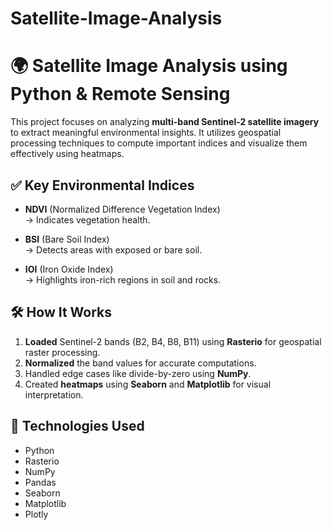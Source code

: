 # Satellite-Image-Analysis
# 🌍 Satellite Image Analysis using Python & Remote Sensing

This project focuses on analyzing **multi-band Sentinel-2 satellite imagery** to extract meaningful environmental insights. It utilizes geospatial processing techniques to compute important indices and visualize them effectively using heatmaps.

## ✅ Key Environmental Indices

- **NDVI** (Normalized Difference Vegetation Index)  
  → Indicates vegetation health.

- **BSI** (Bare Soil Index)  
  → Detects areas with exposed or bare soil.

- **IOI** (Iron Oxide Index)  
  → Highlights iron-rich regions in soil and rocks.

## 🛠️ How It Works

1. **Loaded** Sentinel-2 bands (B2, B4, B8, B11) using **Rasterio** for geospatial raster processing.
2. **Normalized** the band values for accurate computations.
3. Handled edge cases like divide-by-zero using **NumPy**.
4. Created **heatmaps** using **Seaborn** and **Matplotlib** for visual interpretation.

## 🧪 Technologies Used

- Python
- Rasterio
- NumPy
- Pandas
- Seaborn
- Matplotlib
- Plotly



